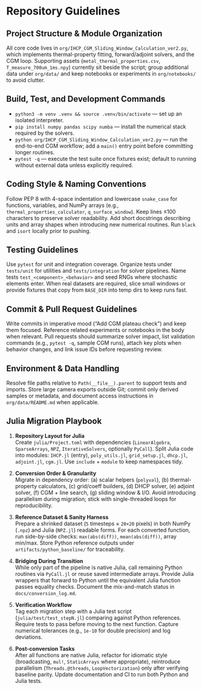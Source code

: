 # Repository Guidelines

## Project Structure & Module Organization
All core code lives in `org/IHCP_CGM_Sliding_Window_Calculation_ver2.py`, which implements thermal-property fitting, forward/adjoint solvers, and the CGM loop. Supporting assets (`metal_thermal_properties.csv`, `T_measure_700um_1ms.npy`) currently sit beside the script; group additional data under `org/data/` and keep notebooks or experiments in `org/notebooks/` to avoid clutter.

## Build, Test, and Development Commands
- `python3 -m venv .venv && source .venv/bin/activate` — set up an isolated interpreter.
- `pip install numpy pandas scipy numba` — install the numerical stack required by the solvers.
- `python org/IHCP_CGM_Sliding_Window_Calculation_ver2.py` — run the end-to-end CGM workflow; add a `main()` entry point before committing longer routines.
- `pytest -q` — execute the test suite once fixtures exist; default to running without external data unless explicitly required.

## Coding Style & Naming Conventions
Follow PEP 8 with 4-space indentation and lowercase `snake_case` for functions, variables, and NumPy arrays (e.g., `thermal_properties_calculator`, `q_surface_window`). Keep lines ≤100 characters to preserve solver readability. Add short docstrings describing units and array shapes when introducing new numerical routines. Run `black` and `isort` locally prior to pushing.

## Testing Guidelines
Use `pytest` for unit and integration coverage. Organize tests under `tests/unit` for utilities and `tests/integration` for solver pipelines. Name tests `test_<component>_<behavior>` and seed RNGs where stochastic elements enter. When real datasets are required, slice small windows or provide fixtures that copy from `BASE_DIR` into temp dirs to keep runs fast.

## Commit & Pull Request Guidelines
Write commits in imperative mood (“Add CGM plateau check”) and keep them focused. Reference related experiments or notebooks in the body when relevant. Pull requests should summarize solver impact, list validation commands (e.g., `pytest -q`, sample CGM runs), attach key plots when behavior changes, and link issue IDs before requesting review.

## Environment & Data Handling
Resolve file paths relative to `Path(__file__).parent` to support tests and imports. Store large camera exports outside Git; commit only derived samples or metadata, and document access instructions in `org/data/README.md` when applicable.

## Julia Migration Playbook
1. **Repository Layout for Julia**  
   Create `julia/Project.toml` with dependencies (`LinearAlgebra`, `SparseArrays`, `NPZ`, `IterativeSolvers`, optionally `PyCall`). Split Julia code into modules: `IHCP.jl` (entry), `poly_utils.jl`, `grid_setup.jl`, `dhcp.jl`, `adjoint.jl`, `cgm.jl`. Use `include` + `module` to keep namespaces tidy.

2. **Conversion Order & Granularity**  
   Migrate in dependency order: (a) scalar helpers (`polyval`), (b) thermal-property calculators, (c) grid/coeff builders, (d) DHCP solver, (e) adjoint solver, (f) CGM + line search, (g) sliding window & I/O. Avoid introducing parallelism during migration; stick with single-threaded loops for reproducibility.

3. **Reference Dataset & Sanity Harness**  
   Prepare a shrinked dataset (`5` timesteps × `20×20` pixels) in both NumPy (`.npz`) and Julia (`NPZ.jl`) readable forms. For each converted function, run side-by-side checks: `max(abs(diff))`, `mean(abs(diff))`, array min/max. Store Python reference outputs under `artifacts/python_baseline/` for traceability.

4. **Bridging During Transition**  
   While only part of the pipeline is native Julia, call remaining Python routines via `PyCall.jl` or reuse saved intermediate arrays. Provide Julia wrappers that forward to Python until the equivalent Julia function passes equality checks. Document the mix-and-match status in `docs/conversion_log.md`.

5. **Verification Workflow**  
   Tag each migration step with a Julia test script (`julia/test/test_stepN.jl`) comparing against Python references. Require tests to pass before moving to the next function. Capture numerical tolerances (e.g., `1e-10` for double precision) and log deviations.

6. **Post-conversion Tasks**  
   After all functions are native Julia, refactor for idiomatic style (broadcasting, `mul!`, `StaticArrays` where appropriate), reintroduce parallelism (`Threads.@threads`, `LoopVectorization`) only after verifying baseline parity. Update documentation and CI to run both Python and Julia tests.
